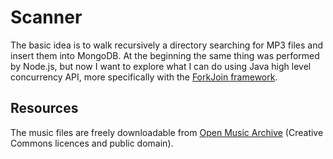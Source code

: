 # Scanner

The basic idea is to walk recursively a directory searching for MP3 files and insert them into
MongoDB. At the beginning the same thing was performed by Node.js, but now I want to explore what
I can do using Java high level concurrency API, more specifically with the [ForkJoin framework](https://docs.oracle.com/javase/tutorial/essential/concurrency/forkjoin.html).

## Resources

The music files are freely downloadable from [Open Music Archive](http://www.openmusicarchive.org/) (Creative Commons
licences and public domain).